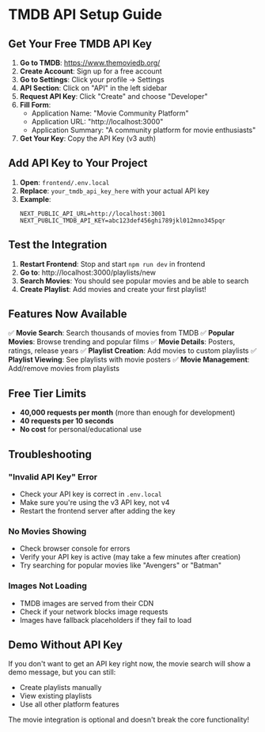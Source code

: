 # TMDB API Setup Guide

## Get Your Free TMDB API Key

1. **Go to TMDB**: https://www.themoviedb.org/
2. **Create Account**: Sign up for a free account
3. **Go to Settings**: Click your profile → Settings
4. **API Section**: Click on "API" in the left sidebar
5. **Request API Key**: Click "Create" and choose "Developer"
6. **Fill Form**: 
   - Application Name: "Movie Community Platform"
   - Application URL: "http://localhost:3000"
   - Application Summary: "A community platform for movie enthusiasts"
7. **Get Your Key**: Copy the API Key (v3 auth)

## Add API Key to Your Project

1. **Open**: `frontend/.env.local`
2. **Replace**: `your_tmdb_api_key_here` with your actual API key
3. **Example**:
   ```
   NEXT_PUBLIC_API_URL=http://localhost:3001
   NEXT_PUBLIC_TMDB_API_KEY=abc123def456ghi789jkl012mno345pqr
   ```

## Test the Integration

1. **Restart Frontend**: Stop and start `npm run dev` in frontend
2. **Go to**: http://localhost:3000/playlists/new
3. **Search Movies**: You should see popular movies and be able to search
4. **Create Playlist**: Add movies and create your first playlist!

## Features Now Available

✅ **Movie Search**: Search thousands of movies from TMDB
✅ **Popular Movies**: Browse trending and popular films
✅ **Movie Details**: Posters, ratings, release years
✅ **Playlist Creation**: Add movies to custom playlists
✅ **Playlist Viewing**: See playlists with movie posters
✅ **Movie Management**: Add/remove movies from playlists

## Free Tier Limits

- **40,000 requests per month** (more than enough for development)
- **40 requests per 10 seconds**
- **No cost** for personal/educational use

## Troubleshooting

### "Invalid API Key" Error
- Check your API key is correct in `.env.local`
- Make sure you're using the v3 API key, not v4
- Restart the frontend server after adding the key

### No Movies Showing
- Check browser console for errors
- Verify your API key is active (may take a few minutes after creation)
- Try searching for popular movies like "Avengers" or "Batman"

### Images Not Loading
- TMDB images are served from their CDN
- Check if your network blocks image requests
- Images have fallback placeholders if they fail to load

## Demo Without API Key

If you don't want to get an API key right now, the movie search will show a demo message, but you can still:
- Create playlists manually
- View existing playlists
- Use all other platform features

The movie integration is optional and doesn't break the core functionality!
